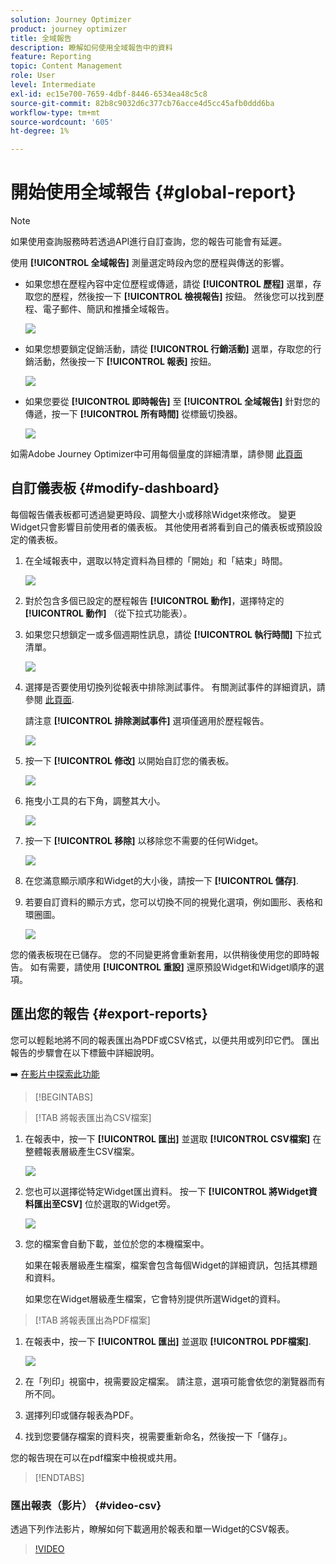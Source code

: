 ```yaml
---
solution: Journey Optimizer
product: journey optimizer
title: 全域報告
description: 瞭解如何使用全域報告中的資料
feature: Reporting
topic: Content Management
role: User
level: Intermediate
exl-id: ec15e700-7659-4dbf-8446-6534ea48c5c8
source-git-commit: 82b8c9032d6c377cb76acce4d5cc45afb0ddd6ba
workflow-type: tm+mt
source-wordcount: '605'
ht-degree: 1%

---
```


# 開始使用全域報告 {#global-report}

>[!NOTE]
>
> 如果使用查詢服務時若透過API進行自訂查詢，您的報告可能會有延遲。

使用 **[!UICONTROL 全域報告]** 測量選定時段內您的歷程與傳送的影響。

* 如果您想在歷程內容中定位歷程或傳遞，請從 **[!UICONTROL 歷程]** 選單，存取您的歷程，然後按一下 **[!UICONTROL 檢視報告]** 按鈕。 然後您可以找到歷程、電子郵件、簡訊和推播全域報告。

  ![](assets/report_journey.png)

* 如果您想要鎖定促銷活動，請從 **[!UICONTROL 行銷活動]** 選單，存取您的行銷活動，然後按一下 **[!UICONTROL 報表]** 按鈕。

  ![](assets/report_campaign.png)

* 如果您要從 **[!UICONTROL 即時報告]** 至 **[!UICONTROL 全域報告]** 針對您的傳遞，按一下 **[!UICONTROL 所有時間]** 從標籤切換器。

  ![](assets/report_5.png)

如需Adobe Journey Optimizer中可用每個量度的詳細清單，請參閱 [此頁面](#list-of-components-global)

## 自訂儀表板 {#modify-dashboard}

每個報告儀表板都可透過變更時段、調整大小或移除Widget來修改。 變更Widget只會影響目前使用者的儀表板。 其他使用者將看到自己的儀表板或預設設定的儀表板。

1. 在全域報表中，選取以特定資料為目標的「開始」和「結束」時間。

   ![](assets/report_modify_1.png)

1. 對於包含多個已設定的歷程報告 **[!UICONTROL 動作]**，選擇特定的 **[!UICONTROL 動作]** （從下拉式功能表）。

1. 如果您只想鎖定一或多個週期性訊息，請從 **[!UICONTROL 執行時間]** 下拉式清單。

   ![](assets/report_modify_12.png)

1. 選擇是否要使用切換列從報表中排除測試事件。 有關測試事件的詳細資訊，請參閱 [此頁面](../building-journeys/testing-the-journey.md).

   請注意 **[!UICONTROL 排除測試事件]** 選項僅適用於歷程報告。

   ![](assets/report_modify_2.png)

1. 按一下 **[!UICONTROL 修改]** 以開始自訂您的儀表板。

   ![](assets/report_modify_3.png)

1. 拖曳小工具的右下角，調整其大小。

   ![](assets/report_modify_4.png)

1. 按一下 **[!UICONTROL 移除]** 以移除您不需要的任何Widget。

   ![](assets/report_modify_5.png)

1. 在您滿意顯示順序和Widget的大小後，請按一下 **[!UICONTROL 儲存]**.

1. 若要自訂資料的顯示方式，您可以切換不同的視覺化選項，例如圖形、表格和環圈圖。

   ![](assets/report_modify_10.png)

您的儀表板現在已儲存。 您的不同變更將會重新套用，以供稍後使用您的即時報告。 如有需要，請使用 **[!UICONTROL 重設]** 還原預設Widget和Widget順序的選項。

## 匯出您的報告 {#export-reports}

您可以輕鬆地將不同的報表匯出為PDF或CSV格式，以便共用或列印它們。 匯出報告的步驟會在以下標籤中詳細說明。

➡️ [在影片中探索此功能](#video-csv)


>[!BEGINTABS]

>[!TAB 將報表匯出為CSV檔案]

1. 在報表中，按一下 **[!UICONTROL 匯出]** 並選取 **[!UICONTROL CSV檔案]** 在整體報表層級產生CSV檔案。

   ![](assets/export_1.png)

1. 您也可以選擇從特定Widget匯出資料。 按一下 **[!UICONTROL 將Widget資料匯出至CSV]** 位於選取的Widget旁。

   ![](assets/export_3.png)

1. 您的檔案會自動下載，並位於您的本機檔案中。

   如果在報表層級產生檔案，檔案會包含每個Widget的詳細資訊，包括其標題和資料。

   如果您在Widget層級產生檔案，它會特別提供所選Widget的資料。

>[!TAB 將報表匯出為PDF檔案]

1. 在報表中，按一下 **[!UICONTROL 匯出]** 並選取 **[!UICONTROL PDF檔案]**.

   ![](assets/export_2.png)

1. 在「列印」視窗中，視需要設定檔案。 請注意，選項可能會依您的瀏覽器而有所不同。

1. 選擇列印或儲存報表為PDF。

1. 找到您要儲存檔案的資料夾，視需要重新命名，然後按一下「儲存」。

您的報告現在可以在pdf檔案中檢視或共用。



>[!ENDTABS]


### 匯出報表（影片） {#video-csv}

透過下列作法影片，瞭解如何下載適用於報表和單一Widget的CSV報表。

>[!VIDEO](https://video.tv.adobe.com/v/3424603?quality=12)

